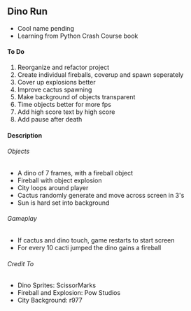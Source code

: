 ## Dino Run
- Cool name pending
- Learning from Python Crash Course book

#### To Do
1. Reorganize and refactor project
2. Create individual fireballs, coverup and spawn seperately
3. Cover up explosions better
4. Improve cactus spawning
5. Make background of objects transparent
6. Time objects better for more fps
7. Add high score text by high score
8. Add pause after death

#### Description
###### Objects
- A dino of 7 frames, with a fireball object
- Fireball with object explosion
- City loops around player
- Cactus randomly generate and move across screen in 3's
- Sun is hard set into background

###### Gameplay
- If cactus and dino touch, game restarts to start screen
- For every 10 cacti jumped the dino gains a fireball

###### Credit To
- Dino Sprites: ScissorMarks
- Fireball and Explosion: Pow Studios
- City Background: r977

